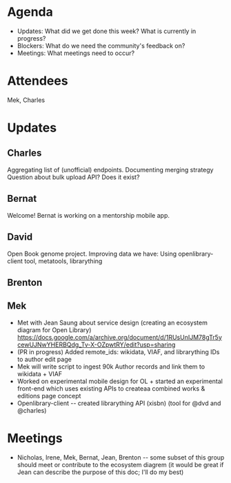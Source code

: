 # Agenda

- Updates: What did we get done this week? What is currently in progress?
- Blockers: What do we need the community's feedback on?
- Meetings: What meetings need to occur?

# Attendees

Mek, Charles

# Updates

## Charles

Aggregating list of (unofficial) endpoints. Documenting merging strategy
Question about bulk upload API? Does it exist?

## Bernat

Welcome! Bernat is working on a mentorship mobile app.

## David

Open Book genome project. Improving data we have: Using openlibrary-client tool, metatools, librarything

## Brenton

## Mek

- Met with Jean Saung about service design (creating an ecosystem diagram for Open Library) https://docs.google.com/a/archive.org/document/d/1RUsUnIJM78gTr5ycewUJNwYHERBQdg_Tv-X-OZpwtRY/edit?usp=sharing
- (PR in progress) Added remote_ids: wikidata, VIAF, and librarything IDs to author edit page
- Mek will write script to ingest 90k Author records and link them to wikidata + VIAF
- Worked on experimental mobile design for OL + started an experimental front-end which uses existing APIs to createaa combined works & editions page concept
- Openlibrary-client -- created librarything API (xisbn) (tool for @dvd and @charles)

# Meetings

- Nicholas, Irene, Mek, Bernat, Jean, Brenton -- some subset of this group should meet or contribute to the ecosystem diagrem (it would be great if Jean can describe the purpose of this doc; I'll do my best)
